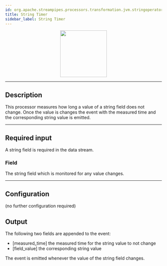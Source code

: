 ```yaml
---
id: org.apache.streampipes.processors.transformation.jvm.stringoperator.timer
title: String Timer
sidebar_label: String Timer
---
```


<!--
  ~ Licensed to the Apache Software Foundation (ASF) under one or more
  ~ contributor license agreements.  See the NOTICE file distributed with
  ~ this work for additional information regarding copyright ownership.
  ~ The ASF licenses this file to You under the Apache License, Version 2.0
  ~ (the "License"); you may not use this file except in compliance with
  ~ the License.  You may obtain a copy of the License at
  ~
  ~    http://www.apache.org/licenses/LICENSE-2.0
  ~
  ~ Unless required by applicable law or agreed to in writing, software
  ~ distributed under the License is distributed on an "AS IS" BASIS,
  ~ WITHOUT WARRANTIES OR CONDITIONS OF ANY KIND, either express or implied.
  ~ See the License for the specific language governing permissions and
  ~ limitations under the License.
  ~
  -->



<p align="center"> 
    <img src="/docs/img/pipeline-elements/org.apache.streampipes.processors.transformation.jvm.stringoperator.timer/icon.png" width="150px;" class="pe-image-documentation"/>
</p>

***

## Description

This processor measures how long a value of a string field does not change. Once the value is changes the event with the measured time and the corresponding string value is emitted.


***

## Required input

A string field is required in the data stream.

### Field

The string field which is monitored for any value changes.

***

## Configuration

(no further configuration required)

## Output
The following two fields are appended to the event:
* [measured_time] the measured time for the string value to not change
* [field_value] the corresponding string value 

The event is emitted whenever the value of the string field changes.

